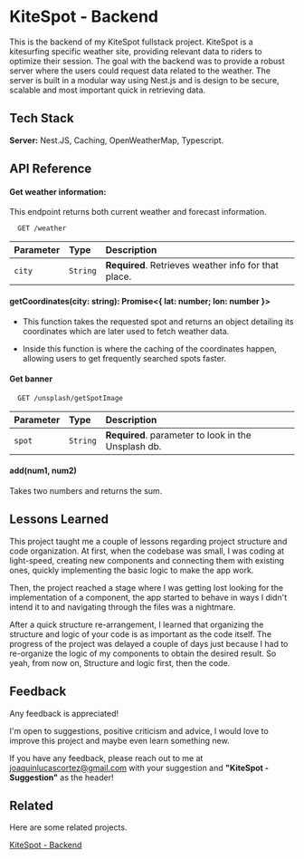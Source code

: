 
# KiteSpot - Backend

This is the backend of my KiteSpot fullstack project. KiteSpot is a kitesurfing specific weather site, providing relevant data to riders to optimize their session. The goal with the backend was to provide a robust server where the users could request data related to the weather. The server is built in a modular way using Nest.js and is design to be secure, scalable and most important quick in retrieving data. 


## Tech Stack

**Server:** Nest.JS, Caching, OpenWeatherMap, Typescript.




## API Reference

#### Get weather information:

This endpoint returns both current weather and forecast information.

```http
  GET /weather
```


| Parameter | Type     | Description                |
| :-------- | :------- | :------------------------- |
| `city` | `String` | **Required**. Retrieves weather info for that place. |

#### getCoordinates(city: string): Promise<{ lat: number; lon: number }> 

- This function takes the requested spot and returns an object detailing its coordinates which are later used to fetch weather data.

- Inside this function is where the caching of the coordinates happen, allowing users to get frequently searched spots faster.

#### Get banner

```http
  GET /unsplash/getSpotImage
```

| Parameter | Type     | Description                       |
| :-------- | :------- | :-------------------------------- |
| `spot`      | `String` | **Required**. parameter to look in the Unsplash db. |

#### add(num1, num2)

Takes two numbers and returns the sum.


## Lessons Learned

This project taught me a couple of lessons regarding project structure and code organization. At first, when the codebase was small, I was coding at light-speed, creating new components and connecting them with existing ones, quickly implementing the basic logic to make the app work.

Then, the project reached a stage where I was getting lost looking for the implementation of a component, the app started to behave in ways I didn't intend it to and navigating through the files was a nightmare.

After a quick structure re-arrangement, I learned that organizing the structure and logic of your code is as important as the code itself. The progress of the project was delayed a couple of days just because I had to re-organize the logic of my components to obtain the desired result. So yeah, from now on, Structure and logic first, then the code.


## Feedback
Any feedback is appreciated!

I'm open to suggestions, positive criticism and advice, I would love to improve this project and maybe even learn something new.

If you have any feedback, please reach out to me at joaquinlucascortez@gmail.com with your suggestion and **"KiteSpot - Suggestion"** as the header!


## Related

Here are some related projects.

[KiteSpot - Backend](https://github.com/JoaquinCortezHub/kitespot-backend)

